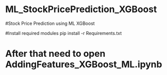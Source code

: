 # ML_StockPricePrediction_XGBoost
#Stock Price Prediction using ML XGBoost

#Install required modules
pip install -r Requirements.txt
# After that need to open AddingFeatures_XGBoost_ML.ipynb
